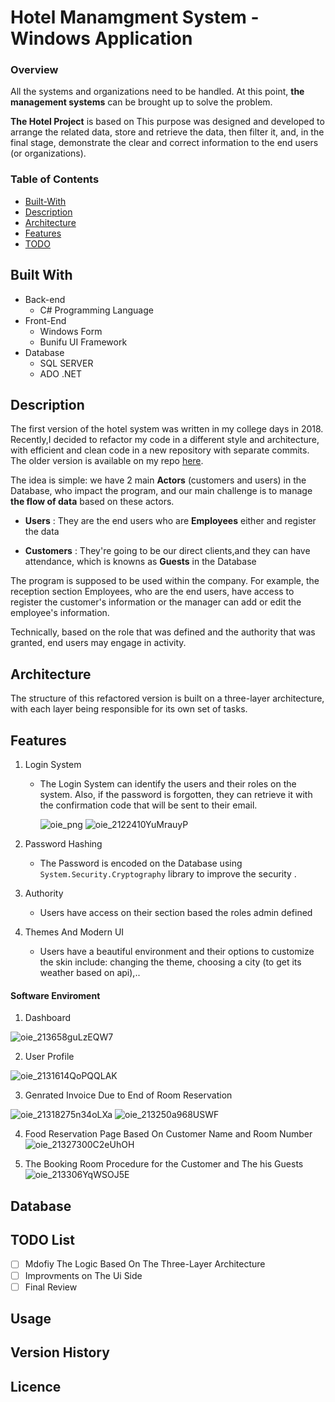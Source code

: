 

# Hotel Manamgment System - Windows Application
### Overview
All the systems and organizations need to be handled. At this point, **the management systems** can be brought up to solve the problem. 

**The Hotel Project** is based on This purpose was designed and developed to arrange the related data, store and retrieve the data, then filter it, and, in the final stage, demonstrate the clear and correct information to the end users (or organizations).
### Table of Contents
- [Built-With](#built-with)
- [Description](#Description)
- [Architecture](#Architecture)
- [Features](#Features)
- [TODO](#TODO-List)

## Built With
- Back-end
  - C# Programming Language
- Front-End
  - Windows Form
  - Bunifu UI Framework
- Database
  - SQL SERVER
  - ADO .NET 


## Description
The first version of the hotel system was written in my college days in 2018. Recently,I decided to refactor my code in a different style and architecture, with efficient and clean code in a new repository with separate commits. The older version is available on my repo [here](https://github.com/behzad-parsa/hotel-management-csharp).

The idea is simple: we have 2 main **Actors** (customers and users) in the Database, who impact the program, and our main challenge is to manage **the flow of data** based on these actors.  

 - **Users** : They are the end users who are **Employees** either and register the data

 - **Customers** : They're going to be our direct clients,and they can have attendance, which is knowns as **Guests** in the Database

The program is supposed to be used within the company. For example, the reception section Employees, who are the end users, have access to register the customer's information or the manager can add or edit the employee's information. 

Technically, based on the role that was defined and the authority that was granted, end users may engage in activity.

## Architecture
The structure of this refactored version is built on a three-layer architecture, with each layer being responsible for its own set of tasks.

## Features
1. Login System
   - The Login System can identify the users and their roles on the system. Also, if the password is forgotten, they can retrieve it with the confirmation code that will be sent to their email.


     ![oie_png](https://user-images.githubusercontent.com/91433474/147874524-2a77b8c1-0b2c-46f5-a685-5f8cacf7c1e4.png) 
     ![oie_2122410YuMrauyP](https://user-images.githubusercontent.com/91433474/147874575-caae39c1-d263-4aca-af96-657e81e92998.png)



2. Password Hashing
   - The Password is encoded on the Database using ``` System.Security.Cryptography ``` library to improve the security .

3. Authority
   - Users have access on their section based the roles admin defined

3. Themes And Modern UI
   - Users have a beautiful environment and their options to customize the skin include: changing the theme, choosing a city (to get its weather based on api),..
#### Software Enviroment
1. Dashboard 

![oie_213658guLzEQW7](https://user-images.githubusercontent.com/91433474/147875297-5cc379ba-f3b2-468b-9973-453e1b818b23.png)

2. User Profile

![oie_2131614QoPQQLAK](https://user-images.githubusercontent.com/91433474/147875429-608ee2f2-8418-4f94-9f64-b856b178502f.jpg)

3. Genrated Invoice Due to End of Room Reservation

![oie_21318275n34oLXa](https://user-images.githubusercontent.com/91433474/147875479-cfce4a2b-c77b-442e-9a36-e25aa2bf3499.png)
![oie_213250a968USWF](https://user-images.githubusercontent.com/91433474/147875615-ef40267d-3103-471e-a221-dcd1089bf7c5.png)

4. Food Reservation Page Based On Customer Name and Room Number
![oie_21327300C2eUhOH](https://user-images.githubusercontent.com/91433474/147875685-d0dcb11d-e2f1-4844-af77-ca8de69fb636.png)

5. The Booking Room Procedure for the Customer and The his Guests
![oie_213306YqWSOJ5E](https://user-images.githubusercontent.com/91433474/147875751-c19a788e-c0c5-494f-9dbc-535e107288ee.png)

## Database
## TODO List
- [ ] Mdofiy The Logic Based On The Three-Layer Architecture
- [ ] Improvments on The Ui Side
- [ ] Final Review 
## Usage
## Version History
## Licence


